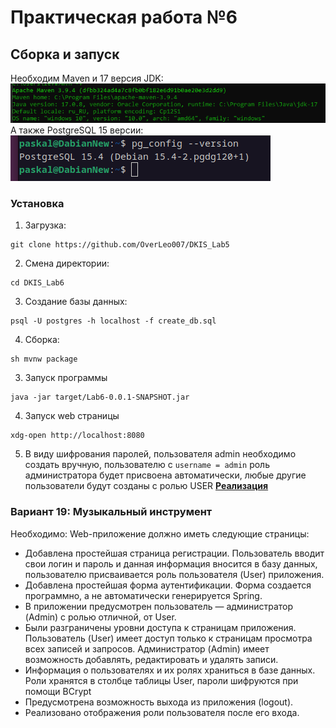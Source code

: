 # Практическая работа №6
## Сборка и запуск
Необходим Maven и 17 версия JDK:\
![img.png](readme_imgs/img.png)\
А также PostgreSQL 15 версии:\
![pg_ver.png](readme_imgs/pg_ver.png)
### Установка
1. Загрузка:
```
git clone https://github.com/OverLeo007/DKIS_Lab5
```
2. Смена директории:
```
cd DKIS_Lab6
```
3. Создание базы данных:
```
psql -U postgres -h localhost -f create_db.sql
```
4. Сборка:
```
sh mvnw package
```
3. Запуск программы
```
java -jar target/Lab6-0.0.1-SNAPSHOT.jar
```
4. Запуск web страницы
```
xdg-open http://localhost:8080
```
5. В виду шифрования паролей, пользователя admin необходимо создать вручную, 
пользователю с `username = admin` роль администратора будет присвоена автоматически, 
любые другие пользователи будут созданы с ролью USER [**Реализация**](https://github.com/OverLeo007/DKIS_Lab6/blob/master/src/main/java/ru/paskal/Lab6/services/ShopUserService.java#L51-L53)



### Вариант 19: Музыкальный инструмент
Необходимо:
Web-приложение должно иметь следующие страницы:

 * Добавлена простейшая страница регистрации. Пользователь вводит свои логин и пароль и данная информация вносится в базу данных, пользователю присваивается роль пользователя (User) приложения.
 * Добавлена простейшая форма аутентификации. Форма создается программно, а не автоматически генерируется Spring.
 * В приложении предусмотрен пользователь — администратор (Admin) с ролью отличной, от User.
 * Были разграничены уровни доступа к страницам приложения. Пользователь (User) имеет доступ только к страницам просмотра всех записей и запросов. Администратор (Admin) имеет возможность добавлять, редактировать и удалять записи.
 * Информация о пользователях и их ролях храниться в базе данных. Роли хранятся в столбце таблицы User, пароли шифруются при помощи BCrypt
 * Предусмотрена возможность выхода из приложения (logout).
 * Реализовано отображения роли пользователя после его входа.
